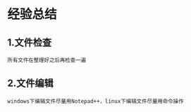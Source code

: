# 经验总结
## 1.文件检查
```
所有文件在整理好之后再检查一遍
```
## 2.文件编辑
```
windows下编辑文件尽量用Notepad++，linux下编辑文件尽量用命令操作
```